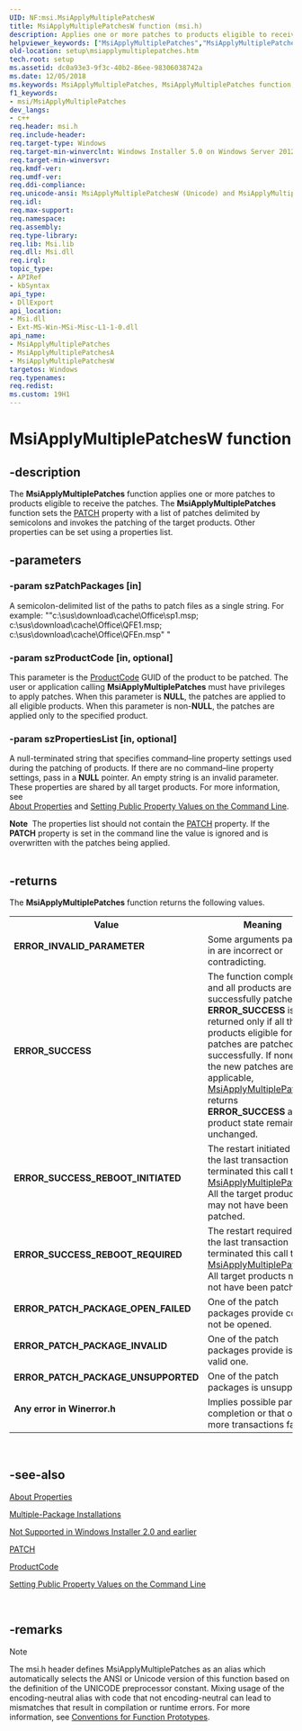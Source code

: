 ```yaml
---
UID: NF:msi.MsiApplyMultiplePatchesW
title: MsiApplyMultiplePatchesW function (msi.h)
description: Applies one or more patches to products eligible to receive the patches.
helpviewer_keywords: ["MsiApplyMultiplePatches","MsiApplyMultiplePatches function","MsiApplyMultiplePatchesA","MsiApplyMultiplePatchesW","msi/MsiApplyMultiplePatches","msi/MsiApplyMultiplePatchesA","msi/MsiApplyMultiplePatchesW","setup.msiapplymultiplepatches"]
old-location: setup\msiapplymultiplepatches.htm
tech.root: setup
ms.assetid: dc0a93e3-9f3c-40b2-86ee-98306038742a
ms.date: 12/05/2018
ms.keywords: MsiApplyMultiplePatches, MsiApplyMultiplePatches function, MsiApplyMultiplePatchesA, MsiApplyMultiplePatchesW, msi/MsiApplyMultiplePatches, msi/MsiApplyMultiplePatchesA, msi/MsiApplyMultiplePatchesW, setup.msiapplymultiplepatches
f1_keywords:
- msi/MsiApplyMultiplePatches
dev_langs:
- c++
req.header: msi.h
req.include-header: 
req.target-type: Windows
req.target-min-winverclnt: Windows Installer 5.0 on Windows Server 2012, Windows 8, Windows Server 2008 R2 or Windows 7. Windows Installer 4.0 or Windows Installer 4.5 on   Windows Server 2008 or Windows Vista. See the Windows Installer Run-Time Requirements for information about the minimum Windows service pack that is required by a Windows Installer version.
req.target-min-winversvr: 
req.kmdf-ver: 
req.umdf-ver: 
req.ddi-compliance: 
req.unicode-ansi: MsiApplyMultiplePatchesW (Unicode) and MsiApplyMultiplePatchesA (ANSI)
req.idl: 
req.max-support: 
req.namespace: 
req.assembly: 
req.type-library: 
req.lib: Msi.lib
req.dll: Msi.dll
req.irql: 
topic_type:
- APIRef
- kbSyntax
api_type:
- DllExport
api_location:
- Msi.dll
- Ext-MS-Win-MSi-Misc-L1-1-0.dll
api_name:
- MsiApplyMultiplePatches
- MsiApplyMultiplePatchesA
- MsiApplyMultiplePatchesW
targetos: Windows
req.typenames: 
req.redist: 
ms.custom: 19H1
---
```


# MsiApplyMultiplePatchesW function


## -description


The <b>MsiApplyMultiplePatches</b> function applies one or more patches to products eligible to receive the patches. 
   The <b>MsiApplyMultiplePatches</b> function sets the <a href="https://docs.microsoft.com/windows/desktop/Msi/patch">PATCH</a> property with a list of patches delimited by semicolons and invokes the patching of the target products. Other properties can be set using a properties list.


## -parameters




### -param szPatchPackages [in]

A  semicolon-delimited list of the paths to patch files as a single string. For example: ""c:\sus\download\cache\Office\sp1.msp; c:\sus\download\cache\Office\QFE1.msp; c:\sus\download\cache\Office\QFEn.msp"   "


### -param szProductCode [in, optional]

This parameter is the <a href="https://docs.microsoft.com/windows/desktop/Msi/productcode">ProductCode</a> GUID of the product to be patched. The user or application calling <b>MsiApplyMultiplePatches</b> must have privileges to apply patches. When this parameter is <b>NULL</b>, the patches are applied to all eligible products. When this parameter is non-<b>NULL</b>, the patches are applied only to the specified product.


### -param szPropertiesList [in, optional]

A null-terminated string that specifies command–line property settings used during the patching of products. If there are no command–line property settings, pass in a <b>NULL</b> pointer. An empty string is  an invalid parameter. These properties are shared by all  target products. For more information, see  
<a href="https://docs.microsoft.com/windows/desktop/Msi/about-properties">About Properties</a> and 
<a href="https://docs.microsoft.com/windows/desktop/Msi/setting-public-property-values-on-the-command-line">Setting Public Property Values on the Command Line</a>.

<div class="alert"><b>Note</b>  The properties list should not contain the  <a href="https://docs.microsoft.com/windows/desktop/Msi/patch">PATCH</a> property. If the <b>PATCH</b> property is set in the command line the value is ignored and is overwritten with the patches being applied.</div>
<div> </div>

## -returns



The <b>MsiApplyMultiplePatches</b> function returns the following values.

<table>
<tr>
<th>Value</th>
<th>Meaning</th>
</tr>
<tr>
<td width="40%">
<dl>
<dt><b>ERROR_INVALID_PARAMETER</b></dt>
</dl>
</td>
<td width="60%">
Some arguments passed in are incorrect or contradicting.

</td>
</tr>
<tr>
<td width="40%">
<dl>
<dt><b>ERROR_SUCCESS</b></dt>
</dl>
</td>
<td width="60%">
The function completed and all  products are successfully patched. <b>ERROR_SUCCESS</b> is returned only if all the  products eligible for the patches are patched successfully. If none of the new patches are applicable, <a href="https://docs.microsoft.com/windows/desktop/api/msi/nf-msi-msiapplymultiplepatchesa">MsiApplyMultiplePatches</a> returns <b>ERROR_SUCCESS</b> and product state remains unchanged.

</td>
</tr>
<tr>
<td width="40%">
<dl>
<dt><b>ERROR_SUCCESS_REBOOT_INITIATED</b></dt>
</dl>
</td>
<td width="60%">
The restart initiated by the last transaction terminated this call to <a href="https://docs.microsoft.com/windows/desktop/api/msi/nf-msi-msiapplymultiplepatchesa">MsiApplyMultiplePatches</a>. All the target products may not have been patched.

</td>
</tr>
<tr>
<td width="40%">
<dl>
<dt><b>ERROR_SUCCESS_REBOOT_REQUIRED</b></dt>
</dl>
</td>
<td width="60%">
The restart required by the last transaction terminated this call to <a href="https://docs.microsoft.com/windows/desktop/api/msi/nf-msi-msiapplymultiplepatchesa">MsiApplyMultiplePatches</a>. All target products may not have been patched.

</td>
</tr>
<tr>
<td width="40%">
<dl>
<dt><b>ERROR_PATCH_PACKAGE_OPEN_FAILED</b></dt>
</dl>
</td>
<td width="60%">
One of the patch packages provide could not be opened.

</td>
</tr>
<tr>
<td width="40%">
<dl>
<dt><b>ERROR_PATCH_PACKAGE_INVALID</b></dt>
</dl>
</td>
<td width="60%">
One of the patch packages provide is not a valid one.

</td>
</tr>
<tr>
<td width="40%">
<dl>
<dt><b>ERROR_PATCH_PACKAGE_UNSUPPORTED</b></dt>
</dl>
</td>
<td width="60%">
One of the patch packages is unsupported.

</td>
</tr>
<tr>
<td width="40%">
<dl>
<dt><b>Any error in Winerror.h</b></dt>
</dl>
</td>
<td width="60%">
Implies possible partial completion or that one or more transactions failed.

</td>
</tr>
</table>
 




## -see-also




<a href="https://docs.microsoft.com/windows/desktop/Msi/about-properties">About Properties</a>



<a href="https://docs.microsoft.com/windows/desktop/Msi/multiple-package-installations">Multiple-Package Installations</a>



<a href="https://docs.microsoft.com/windows/desktop/Msi/not-supported-in-windows-installer-version-2-0">Not Supported in Windows Installer 2.0 and earlier</a>



<a href="https://docs.microsoft.com/windows/desktop/Msi/patch">PATCH</a>



<a href="https://docs.microsoft.com/windows/desktop/Msi/productcode">ProductCode</a>



<a href="https://docs.microsoft.com/windows/desktop/Msi/setting-public-property-values-on-the-command-line">Setting Public Property Values on the Command Line</a>
 

 

## -remarks

> [!NOTE]
> The msi.h header defines MsiApplyMultiplePatches as an alias which automatically selects the ANSI or Unicode version of this function based on the definition of the UNICODE preprocessor constant. Mixing usage of the encoding-neutral alias with code that not encoding-neutral can lead to mismatches that result in compilation or runtime errors. For more information, see [Conventions for Function Prototypes](/windows/win32/intl/conventions-for-function-prototypes).

